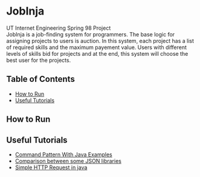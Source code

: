 # JobInja
UT Internet Engineering Spring 98 Project  
JobInja is a job-finding system for programmers. The base logic for assigning projects to users is auction. In this system, each project has a list of required skills and the maximum payement value. Users with different levels of skills bid for projects and at the end, this system will choose the best user for the projects.

## Table of Contents
* [How to Run](#how-to-run)
* [Useful Tutorials](#useful-tutorials)


## How to Run


## Useful Tutorials

* [Command Pattern With Java Examples](https://dzone.com/articles/design-patterns-command)
* [Comparison between some JSON libraries](https://blog.overops.com/the-ultimate-json-library-json-simple-vs-gson-vs-jackson-vs-json/)
* [Simple HTTP Request in java](https://www.baeldung.com/java-http-request)
